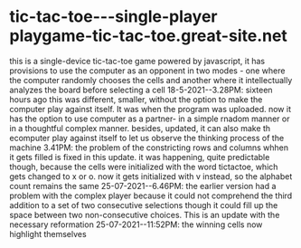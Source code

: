 # tic-tac-toe---single-player playgame-tic-tac-toe.great-site.net
this is a single-device tic-tac-toe game powered by javascript, it has provisions to use the computer as an opponent in two modes - one where the computer randomly chooses the cells and another where it intellectually analyzes the board before selecting a cell
18-5-2021--3.28PM: sixteen hours ago this was different, smaller, without the option to make the computer play against itself. It was when the program was uploaded.
                   now it has the option to use computer as a partner- in a simple rnadom manner or in a thoughtful complex manner. besides, updated, it can also make th ecomputer play against itself to let us observe the thinking process of the machine
           3.41PM: the problem of the constricting rows and columns whhen it gets filled is fixed in this update. it was happening, quite predictable though, because the cells were initialized with the word tictactoe, which gets changed to x or o. now it gets initialized with v instead, so the alphabet count remains the same
25-07-2021--6.46PM: the earlier version had a problem with the complex player because it could not comprehend the third addition to a set of two consecutive selections though it could fill up the space between two non-consecutive choices. This is an update with the necessary reformation
25-07-2021--11:52PM: the winning cells now highlight themselves
